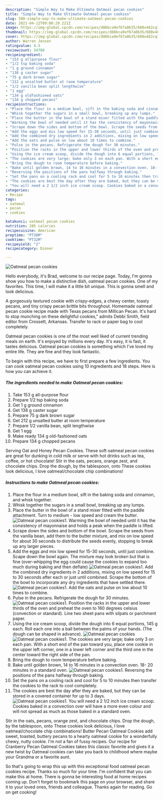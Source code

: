 ```yaml
---
description: "Simple Way to Make Ultimate Oatmeal pecan cookies"
title: "Simple Way to Make Ultimate Oatmeal pecan cookies"
slug: 588-simple-way-to-make-ultimate-oatmeal-pecan-cookies
date: 2021-04-12T09:08:29.221Z
image: https://img-global.cpcdn.com/recipes/d86bca9ef67a0b35/680x482cq70/oatmeal-pecan-cookies-recipe-main-photo.jpg
thumbnail: https://img-global.cpcdn.com/recipes/d86bca9ef67a0b35/680x482cq70/oatmeal-pecan-cookies-recipe-main-photo.jpg
cover: https://img-global.cpcdn.com/recipes/d86bca9ef67a0b35/680x482cq70/oatmeal-pecan-cookies-recipe-main-photo.jpg
author: Warren Jensen
ratingvalue: 4.5
reviewcount: 34780
recipeingredient:
- "153 g allpurpose flour"
- "1/2 tsp baking soda"
- "1 g ground cinnamon"
- "138 g caster sugar"
- "75 g dark brown sugar"
- "212 g unsalted butter at room temperature"
- "1/2 vanilla bean split lengthwise"
- "1 egg"
- "134 g oldfashioned oats"
- "134 g chopped pecans"
recipeinstructions:
- "Place the flour in a medium bowl, sift in the baking soda and cinnamon, and whisk together."
- "Whisk together the sugars in a small bowl, breaking up any lumps."
- "Place the butter in the bowl of a stand mixer fitted with the paddle attachment. Turn to medium - low speed and cream the butter."
- "Warming the bowl of needed until it has the consistency of mayonnaise and holds a peak when the paddle is lifted."
- "Scrape down the sides and bottom of the bowl. Scrape the seeds from the vanilla bean, add them to the butter mixture, and mix on low speed for about 30 seconds to distribute the seeds evenly, stopping to break up any larger pieces."
- "Add the eggs and mix low speed for 15-30 seconds, until just combine. Scape down the bowl again. The mixture may look broken but that is fine (over-whipping the egg could cause the cookies to expand too much during baking and then deflate)"
- "Add the combined dry ingredients in 2 additions, mixing on low speed for 15 to 30 seconds after each or just until combined. Scrape the bottom of the bowl to incorporate any dry ingredients that have settled there."
- "Add the oats and pulse on low about 10 times to combine."
- "Pulse in the pecans. Refrigerate the dough for 30 minutes."
- "Position the racks in the upper and lower thirds of the oven and preheat the oven to 160 degrees celsius (convection or standard). Line two sheet pans with silpats or parchment paper."
- "Using the ice cream scoop, divide the dough into 6 equal portions, 145 g each. Roll each one into a ball between the palms of your hands. (The dough can be shaped in advance)."
- "The cookies are very large; bake only 3 on each pan. With a short end of the pan toward you, place one cookie in the upper left corner, one in a lower left corner and the third one in the center toward the right side of the pan."
- "Bring the dough to room temperature before baking."
- "Bake until golden brown, 14 to 16 minutes in a convection oven. 18- 20 minutes in a standard oven."
- "Reversing the positions of the pans halfway through baking."
- "Set the pans on a cooling rack and cool for 5 to 10 minutes then transfer the cookies to the rack to cool completely."
- "The cookies are best the day after they are baked, but they can be stored in a covered container for up to 3 days."
- "You will need a 2 1/2 inch ice cream scoop. Cookies baked in a convection over will have a more even colour and will not spread as much as those baked in a standard oven."
categories:
- Recipe
tags:
- oatmeal
- pecan
- cookies

katakunci: oatmeal pecan cookies 
nutrition: 205 calories
recipecuisine: American
preptime: "PT38M"
cooktime: "PT32M"
recipeyield: "2"
recipecategory: Dinner

---
```



![Oatmeal pecan cookies](https://img-global.cpcdn.com/recipes/d86bca9ef67a0b35/680x482cq70/oatmeal-pecan-cookies-recipe-main-photo.jpg)

Hello everybody, it's Brad, welcome to our recipe page. Today, I'm gonna show you how to make a distinctive dish, oatmeal pecan cookies. One of my favorites. This time, I will make it a little bit unique. This is gonna smell and look delicious.

A gorgeously textured cookie with crispy-edges, a chewy center, toasty pecans, and tiny crispy pecan brittle bits throughout. Homemade oatmeal pecan cookie recipe made with Texas pecans from Millican Pecan. It&#39;s hard to stop munching on these delightful cookies,&#34; admits Debbi Smith, field editor from Crossett, Arkansas. Transfer to rack or paper bag to cool completely.

Oatmeal pecan cookies is one of the most well liked of current trending meals on earth. It's enjoyed by millions every day. It's easy, it is fast, it tastes delicious. Oatmeal pecan cookies is something which I've loved my entire life. They are fine and they look fantastic.


To begin with this recipe, we have to first prepare a few ingredients. You can cook oatmeal pecan cookies using 10 ingredients and 18 steps. Here is how you can achieve it.

<!--inarticleads1-->

##### The ingredients needed to make Oatmeal pecan cookies:

1. Take 153 g all-purpose flour
1. Prepare 1/2 tsp baking soda
1. Get 1 g ground cinnamon
1. Get 138 g caster sugar
1. Prepare 75 g dark brown sugar
1. Get 212 g unsalted butter at room temperature
1. Prepare 1/2 vanilla bean, split lengthwise
1. Get 1 egg
1. Make ready 134 g old-fashioned oats
1. Prepare 134 g chopped pecans


Serving Oat and Honey Pecan Cookies. These soft oatmeal pecan cookies are great for dunking in cold milk or serve with hot drinks such as tea, coffee, or hot chocolate! Stir in the oats, pecans, orange zest, and chocolate chips. Drop the dough, by the tablespoon, onto These cookies look delicious, I love oatmeal/chocolate chip combinations! 

<!--inarticleads2-->

##### Instructions to make Oatmeal pecan cookies:

1. Place the flour in a medium bowl, sift in the baking soda and cinnamon, and whisk together.
1. Whisk together the sugars in a small bowl, breaking up any lumps.
1. Place the butter in the bowl of a stand mixer fitted with the paddle attachment. Turn to medium - low speed and cream the butter.
<img src="//assets-global.cpcdn.com/assets/icons/button_play-2c75c40dde080a61004c1f40b05d8f140eaff45d7e9e6481dc71c63d2e7c4909.png" alt="Oatmeal pecan cookies">1. Warming the bowl of needed until it has the consistency of mayonnaise and holds a peak when the paddle is lifted.
1. Scrape down the sides and bottom of the bowl. Scrape the seeds from the vanilla bean, add them to the butter mixture, and mix on low speed for about 30 seconds to distribute the seeds evenly, stopping to break up any larger pieces.
1. Add the eggs and mix low speed for 15-30 seconds, until just combine. Scape down the bowl again. The mixture may look broken but that is fine (over-whipping the egg could cause the cookies to expand too much during baking and then deflate)
<img src="//assets-global.cpcdn.com/assets/icons/button_play-2c75c40dde080a61004c1f40b05d8f140eaff45d7e9e6481dc71c63d2e7c4909.png" alt="Oatmeal pecan cookies">1. Add the combined dry ingredients in 2 additions, mixing on low speed for 15 to 30 seconds after each or just until combined. Scrape the bottom of the bowl to incorporate any dry ingredients that have settled there.
<img src="//assets-global.cpcdn.com/assets/icons/button_play-2c75c40dde080a61004c1f40b05d8f140eaff45d7e9e6481dc71c63d2e7c4909.png" alt="Oatmeal pecan cookies">1. Add the oats and pulse on low about 10 times to combine.
1. Pulse in the pecans. Refrigerate the dough for 30 minutes.
<img src="//assets-global.cpcdn.com/assets/icons/button_play-2c75c40dde080a61004c1f40b05d8f140eaff45d7e9e6481dc71c63d2e7c4909.png" alt="Oatmeal pecan cookies">1. Position the racks in the upper and lower thirds of the oven and preheat the oven to 160 degrees celsius (convection or standard). Line two sheet pans with silpats or parchment paper.
1. Using the ice cream scoop, divide the dough into 6 equal portions, 145 g each. Roll each one into a ball between the palms of your hands. (The dough can be shaped in advance).
<img src="//assets-global.cpcdn.com/assets/icons/button_play-2c75c40dde080a61004c1f40b05d8f140eaff45d7e9e6481dc71c63d2e7c4909.png" alt="Oatmeal pecan cookies"><img src="//assets-global.cpcdn.com/assets/icons/button_play-2c75c40dde080a61004c1f40b05d8f140eaff45d7e9e6481dc71c63d2e7c4909.png" alt="Oatmeal pecan cookies">1. The cookies are very large; bake only 3 on each pan. With a short end of the pan toward you, place one cookie in the upper left corner, one in a lower left corner and the third one in the center toward the right side of the pan.
1. Bring the dough to room temperature before baking.
1. Bake until golden brown, 14 to 16 minutes in a convection oven. 18- 20 minutes in a standard oven.
<img src="//assets-global.cpcdn.com/assets/icons/button_play-2c75c40dde080a61004c1f40b05d8f140eaff45d7e9e6481dc71c63d2e7c4909.png" alt="Oatmeal pecan cookies">1. Reversing the positions of the pans halfway through baking.
1. Set the pans on a cooling rack and cool for 5 to 10 minutes then transfer the cookies to the rack to cool completely.
1. The cookies are best the day after they are baked, but they can be stored in a covered container for up to 3 days.
<img src="//assets-global.cpcdn.com/assets/icons/button_play-2c75c40dde080a61004c1f40b05d8f140eaff45d7e9e6481dc71c63d2e7c4909.png" alt="Oatmeal pecan cookies">1. You will need a 2 1/2 inch ice cream scoop. Cookies baked in a convection over will have a more even colour and will not spread as much as those baked in a standard oven.


Stir in the oats, pecans, orange zest, and chocolate chips. Drop the dough, by the tablespoon, onto These cookies look delicious, I love oatmeal/chocolate chip combinations! Butter Pecan Oatmeal Cookies add sweet, toasted, buttery pecans to a hearty oatmeal cookie for a wonderfully chewy, nutty cookie. I&#39;m not a fan of fussy recipes. Our recipe for Cranberry Pecan Oatmeal Cookies takes this classic favorite and gives it a new twist by Oatmeal cookies can take you back to childhood where maybe your Grandma or a favorite aunt. 

So that's going to wrap this up with this exceptional food oatmeal pecan cookies recipe. Thanks so much for your time. I'm confident that you can make this at home. There is gonna be interesting food at home recipes coming up. Don't forget to bookmark this page on your browser, and share it to your loved ones, friends and colleague. Thanks again for reading. Go on get cooking!
